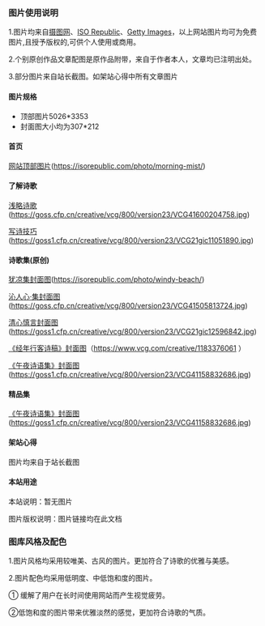 ### 图片使用说明
1.图片均来自[摄图网](http://699pic.com/)、[ISO Republic](https://isorepublic.com/)、[Getty Images](https://www.vcg.com/)，以上网站图片均可为免费图片,且授予版权的,可供个人使用或商用。

2.个别原创作品文章配图是原作品附带，来自于作者本人，文章均已注明出处。

3.部分图片来自站长截图。如架站心得中所有文章图片
#### 图片规格
- 顶部图片5026*3353
- 封面图大小均为307*212
#### 首页
[网站顶部图片](https://isorepublic.com/photo/morning-mist/)(https://isorepublic.com/photo/morning-mist/)

#### 了解诗歌
[浅略诗歌](https://goss.cfp.cn/creative/vcg/800/version23/VCG41600204758.jpg)(https://goss.cfp.cn/creative/vcg/800/version23/VCG41600204758.jpg)

[写诗技巧](https://goss1.cfp.cn/creative/vcg/800/version23/VCG21gic11051890.jpg)(https://goss1.cfp.cn/creative/vcg/800/version23/VCG21gic11051890.jpg)
#### 诗歌集(原创)
[犹凉集封面图](https://isorepublic.com/photo/windy-beach/)(https://isorepublic.com/photo/windy-beach/)

[沁人心·集封面图](https://goss.cfp.cn/creative/vcg/800/version23/VCG41505813724.jpg)(https://goss.cfp.cn/creative/vcg/800/version23/VCG41505813724.jpg)

[清心慎言封面图](https://goss1.cfp.cn/creative/vcg/800/version23/VCG21gic12596842.jpg)(https://goss1.cfp.cn/creative/vcg/800/version23/VCG21gic12596842.jpg)

[《经年行客诗稿》封面图](https://www.vcg.com/creative/1183376061)（https://www.vcg.com/creative/1183376061 ）

[《午夜诗语集》封面图](https://goss1.cfp.cn/creative/vcg/800/version23/VCG41158832686.jpg)(https://goss1.cfp.cn/creative/vcg/800/version23/VCG41158832686.jpg)

#### 精品集
[《午夜诗语集》封面图](https://goss1.cfp.cn/creative/vcg/800/version23/VCG41158832686.jpg)(https://goss1.cfp.cn/creative/vcg/800/version23/VCG41158832686.jpg)

#### 架站心得
图片均来自于站长截图

#### 本站用途
本站说明：暂无图片

图片版权说明：图片链接均在此文档

### 图库风格及配色
1.图片风格均采用较唯美、古风的图片。更加符合了诗歌的优雅与美感。

2.图片配色均采用低明度、中低饱和度的图片。

① 缓解了用户在长时间使用网站而产生视觉疲劳。

②低饱和度的图片带来优雅淡然的感觉，更加符合诗歌的气质。
